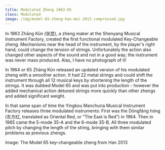 ```yaml
---
title: Modulated Zheng 1963-65
class: Modulated
image: /img/model-65-zheng-han-mei-2013_compressed.jpg
---
```

In 1963 Zhāng Kūn (张昆), a zheng maker at the Shenyang Musical Instrument Factory, created the first functional modulated Key-Changeable zheng. Mechanisms near the head of the instrument, by the player's right hand, could change the tension of strings. Unfortunately the action also changed other aspects of the sound and not in a good way; the instrument was never mass produced. Alas, I have no photograph of it!

In 1964 or 65 Zhāng Kūn released an updated version of his modulated zheng with a smoother action. It had 22 metal strings and could shift the instrument through all 12 musical keys by shortening the length of the strings. It was dubbed Model 65 and was put into production - however the added mechanical action detuned strings more quickly than other zhengs and added significant weight. 

In that same span of time the Yingkou Manchuria Musical Instrument Factory releases three modulated instruments: First was the Dōngfāng hóng (东方红, translated as Oriental Red, or "The East is Red") in 1964. Then in 1965 came the 5-mode 35-A and the 6-mode 35-B. All three modulated pitch by changing the length of the string, bringing with them similar problems as previous zhengs. 

Image: The Model 65 key-changeable zheng from Han 2013
